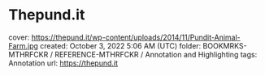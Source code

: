 # Thepund.it

cover: https://thepund.it/wp-content/uploads/2014/11/Pundit-Animal-Farm.jpg
created: October 3, 2022 5:06 AM (UTC)
folder: BOOKMRKS-MTHRFCKR / REFERENCE-MTHRFCKR / Annotation and Highlighting
tags: Annotation
url: https://thepund.it